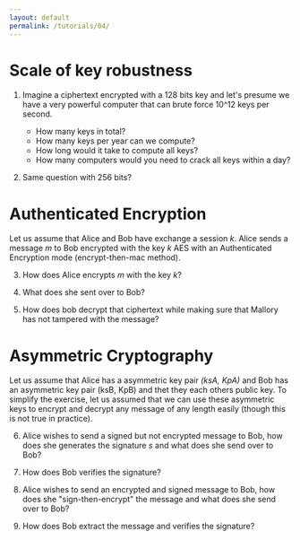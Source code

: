 ```yaml
---
layout: default
permalink: /tutorials/04/
---
```


# Scale of key robustness

1. Imagine a ciphertext encrypted with a 128 bits key and let's presume we have a very powerful computer that can brute force 10^12 keys per second.

    - How many keys in total?
    - How many keys per year can we compute?
    - How long would it take to compute all keys?
    - How many computers would you need to crack all keys within a day?

2. Same question with 256 bits? 

# Authenticated Encryption

Let us assume that Alice and Bob have exchange a session *k*. Alice sends a message *m* to Bob encrypted with the key *k* AES with an Authenticated Encryption mode (encrypt-then-mac method). 

3. How does Alice encrypts *m* with the key *k*? 

4. What does she sent over to Bob? 

5. How does bob decrypt that ciphertext while making sure that Mallory has not tampered with the message? 

# Asymmetric Cryptography

Let us assume that Alice has a asymmetric key pair *(ksA, KpA)* and Bob has an asymmetric key pair (ksB, KpB) and thet they each others public key. To simplify the exercise, let us assumed that we can use these asymmetric keys to encrypt and decrypt any message of any length easily (though this is not true in practice). 

6. Alice wishes to send a signed but not encrypted message to Bob, how does she generates the signature *s* and what does she send over to Bob? 

7. How does Bob verifies the signature? 

8. Alice wishes to send an encrypted and signed message to Bob, how does she "sign-then-encrypt" the message and what does she send over to Bob? 

9. How does Bob extract the message and verifies the signature? 